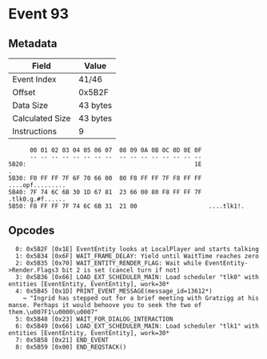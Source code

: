 # Event 93

## Metadata

| Field           | Value    |
|-----------------|----------|
| Event Index     | 41/46    |
| Offset          | 0x5B2F   |
| Data Size       | 43 bytes |
| Calculated Size | 43 bytes |
| Instructions    | 9        |

```
      00 01 02 03 04 05 06 07  08 09 0A 0B 0C 0D 0E 0F
      -- -- -- -- -- -- -- --  -- -- -- -- -- -- -- --
5B20:                                               1E                 .
5B30: F0 FF FF 7F 6F 70 66 00  80 F8 FF FF 7F F8 FF FF  ....opf.........
5B40: 7F 74 6C 6B 30 1D 67 81  23 66 00 80 F8 FF FF 7F  .tlk0.g.#f......
5B50: F8 FF FF 7F 74 6C 6B 31  21 00                    ....tlk1!.      
```

## Opcodes

```
  0: 0x5B2F [0x1E] EventEntity looks at LocalPlayer and starts talking
  1: 0x5B34 [0x6F] WAIT_FRAME_DELAY: Yield until WaitTime reaches zero
  2: 0x5B35 [0x70] WAIT_ENTITY_RENDER_FLAG: Wait while EventEntity->Render.Flags3 bit 2 is set (cancel turn if not)
  3: 0x5B36 [0x66] LOAD_EXT_SCHEDULER_MAIN: Load scheduler "tlk0" with entities [EventEntity, EventEntity], work=30*
  4: 0x5B45 [0x1D] PRINT_EVENT_MESSAGE(message_id=13612*)
    → "Ingrid has stepped out for a brief meeting with Gratzigg at his manse. Perhaps it would behoove you to seek the two of them.\u007F1\u0000\u0007"
  5: 0x5B48 [0x23] WAIT_FOR_DIALOG_INTERACTION
  6: 0x5B49 [0x66] LOAD_EXT_SCHEDULER_MAIN: Load scheduler "tlk1" with entities [EventEntity, EventEntity], work=30*
  7: 0x5B58 [0x21] END_EVENT
  8: 0x5B59 [0x00] END_REQSTACK()
```
